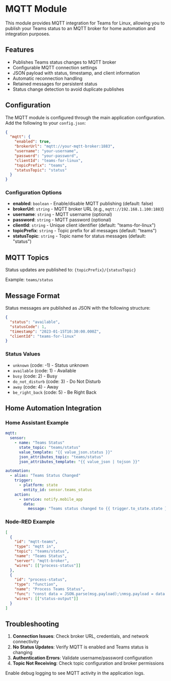 # MQTT Module

This module provides MQTT integration for Teams for Linux, allowing you to publish your Teams status to an MQTT broker for home automation and integration purposes.

## Features

- Publishes Teams status changes to MQTT broker
- Configurable MQTT connection settings
- JSON payload with status, timestamp, and client information
- Automatic reconnection handling
- Retained messages for persistent status
- Status change detection to avoid duplicate publishes

## Configuration

The MQTT module is configured through the main application configuration. Add the following to your `config.json`:

```json
{
  "mqtt": {
    "enabled": true,
    "brokerUrl": "mqtt://your-mqtt-broker:1883",
    "username": "your-username",
    "password": "your-password",
    "clientId": "teams-for-linux",
    "topicPrefix": "teams",
    "statusTopic": "status"
  }
}
```

### Configuration Options

- **enabled**: `boolean` - Enable/disable MQTT publishing (default: false)
- **brokerUrl**: `string` - MQTT broker URL (e.g., `mqtt://192.168.1.100:1883`)
- **username**: `string` - MQTT username (optional)
- **password**: `string` - MQTT password (optional)
- **clientId**: `string` - Unique client identifier (default: "teams-for-linux")
- **topicPrefix**: `string` - Topic prefix for all messages (default: "teams")
- **statusTopic**: `string` - Topic name for status messages (default: "status")

## MQTT Topics

Status updates are published to: `{topicPrefix}/{statusTopic}`

Example: `teams/status`

## Message Format

Status messages are published as JSON with the following structure:

```json
{
  "status": "available",
  "statusCode": 1,
  "timestamp": "2023-01-15T10:30:00.000Z",
  "clientId": "teams-for-linux"
}
```

### Status Values

- `unknown` (code: -1) - Status unknown
- `available` (code: 1) - Available
- `busy` (code: 2) - Busy
- `do_not_disturb` (code: 3) - Do Not Disturb
- `away` (code: 4) - Away
- `be_right_back` (code: 5) - Be Right Back

## Home Automation Integration

### Home Assistant Example

```yaml
mqtt:
  sensor:
    - name: "Teams Status"
      state_topic: "teams/status"
      value_template: "{{ value_json.status }}"
      json_attributes_topic: "teams/status"
      json_attributes_template: "{{ value_json | tojson }}"

automation:
  - alias: "Teams Status Changed"
    trigger:
      - platform: state
        entity_id: sensor.teams_status
    action:
      - service: notify.mobile_app
        data:
          message: "Teams status changed to {{ trigger.to_state.state }}"
```

### Node-RED Example

```json
[
  {
    "id": "mqtt-teams",
    "type": "mqtt in",
    "topic": "teams/status",
    "name": "Teams Status",
    "server": "mqtt-broker",
    "wires": [["process-status"]]
  },
  {
    "id": "process-status", 
    "type": "function",
    "name": "Process Teams Status",
    "func": "const data = JSON.parse(msg.payload);\nmsg.payload = data.status;\nreturn msg;",
    "wires": [["status-output"]]
  }
]
```

## Troubleshooting

1. **Connection Issues**: Check broker URL, credentials, and network connectivity
2. **No Status Updates**: Verify MQTT is enabled and Teams status is changing
3. **Authentication Errors**: Validate username/password configuration
4. **Topic Not Receiving**: Check topic configuration and broker permissions

Enable debug logging to see MQTT activity in the application logs.